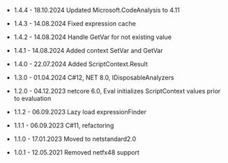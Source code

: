 
* 1.4.4 - 18.10.2024 Updated Microsoft.CodeAnalysis to 4.11
* 1.4.3 - 14.08.2024 Fixed expression cache
* 1.4.2 - 14.08.2024 Handle GetVar for not existing value
* 1.4.1 - 14.08.2024 Added context SetVar and GetVar
* 1.4.0 - 22.07.2024 Added ScriptContext.Result

* 1.3.0 - 01.04.2024 C#12, NET 8.0, IDisposableAnalyzers

* 1.2.0 - 04.12.2023 netcore 6.0, Eval initializes ScriptContext values prior to evaluation

* 1.1.2 - 06.09.2023 Lazy load expressionFinder
* 1.1.1 - 06.09.2023 C#11, refactoring
* 1.1.0 - 17.01.2023 Moved to netstandard2.0
* 1.0.1 - 12.05.2021 Removed netfx48 support
